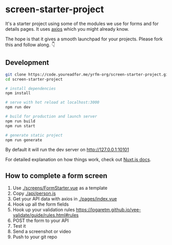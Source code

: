 # screen-starter-project

It's a starter project using some of the modules we use for forms and for details pages. It uses [axios](https://github.com/axios/axios) which you might already know.

The hope is that it gives a smooth launchpad for your projects. Please fork this and follow along. 👇

## Development

```sh
git clone https://code.youreadfor.me/yrfm-org/screen-starter-project.git
cd screen-starter-project

# install dependencies
npm install

# serve with hot reload at localhost:3000
npm run dev

# build for production and launch server
npm run build
npm run start

# generate static project
npm run generate
```

By default it will run the dev server on http://127.0.0.1:10101

For detailed explanation on how things work, check out [Nuxt.js docs](https://nuxtjs.org).

## How to complete a form screen

1. Use [./screens/FormStarter.vue](./screens/FormStarter.vue) as a template
2. Copy [./api/person.js](./api/person.js)
3. Get your API data with axios in [./pages/index.vue](./pages/index.vue)
4. Hook up all the form fields
5. Hook up your validation rules https://logaretm.github.io/vee-validate/guide/rules.html#rules
6. POST the form to your API
7. Test it
8. Send a screenshot or video
9. Push to your git repo
